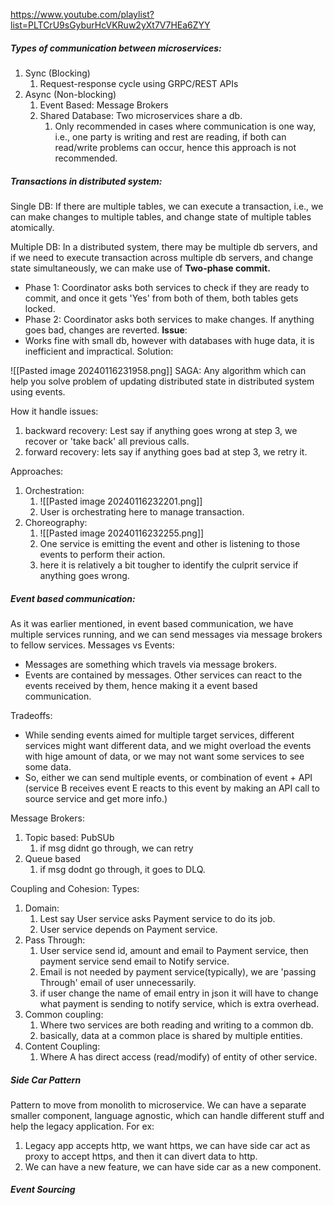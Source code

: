 https://www.youtube.com/playlist?list=PLTCrU9sGyburHcVKRuw2yXt7V7HEa6ZYY
##### Types of communication between microservices:
1. Sync (Blocking)
	1. Request-response cycle using GRPC/REST APIs
2. Async (Non-blocking)
	1. Event Based: Message Brokers
	2. Shared Database: Two microservices share a db.
		1. Only recommended in cases where communication is one way, i.e., one party is writing and rest are reading, if both can read/write problems can occur, hence this approach is not recommended.

##### Transactions in distributed system:
Single DB: If there are multiple tables, we can execute a transaction, i.e., we can make changes to multiple tables, and change state of multiple tables atomically.

Multiple DB: In a distributed system, there may be multiple db servers, and if we need to execute transaction across multiple db servers, and change state simultaneously, we can make use of 
**Two-phase commit.**
- Phase 1: Coordinator asks both services to check if they are ready to commit, and once it gets 'Yes' from both of them, both tables gets locked.
- Phase 2: Coordinator asks both services to make changes. 
If anything goes bad, changes are reverted.
**Issue**:
- Works fine with small db, however with databases with huge data, it is inefficient and impractical.
Solution:

![[Pasted image 20240116231958.png]]
SAGA: Any algorithm which can help you solve problem of updating distributed state in distributed system using events.

How it handle issues:
1. backward recovery: Lest say if anything goes wrong at step 3, we recover or 'take back' all previous calls.
2. forward recovery: lets say if anything goes bad at step 3, we retry it.

Approaches:
1. Orchestration:
	1. ![[Pasted image 20240116232201.png]]
	2. User is orchestrating here to manage transaction.
2. Choreography:
	1. ![[Pasted image 20240116232255.png]]
	2. One service is emitting the event and other is listening to those events to perform their action.
	3. here it is relatively a bit tougher to identify the culprit service if anything goes wrong.


##### Event based communication:
As it was earlier mentioned, in event based communication, we have multiple services running, and we can send messages via message brokers to fellow services. 
Messages vs Events:
- Messages are something which travels via message brokers.
- Events are contained by messages.
Other services can react to the events received by them, hence making it a event based communication.

Tradeoffs:
- While sending events aimed for multiple target services, different services might want different data, and we might overload the events with hige amount of data, or we may not want some services to see some data.
- So, either we can send multiple events, or combination of event + API (service B receives event E reacts to this event by making an API call to source service and get more info.)

Message Brokers:
1. Topic based: PubSUb
	1. if msg didnt go through, we can retry 
2. Queue based
	1. if msg dodnt go through, it goes to DLQ.


Coupling and Cohesion:
Types:
1. Domain: 
	1. Lest say User service asks Payment service to do its job.
	2. User service depends on Payment service.
2. Pass Through:
	1. User service send id, amount and email to Payment service, then payment service send email to Notify service.
	2. Email is not needed by payment service(typically), we are 'passing Through' email of user unnecessarily.
	3. if user change the name of email entry in json it will have to change what payment is sending to notify service, which is extra overhead.
3. Common coupling:
	1. Where two services are both reading and writing to a common db.
	2. basically, data at a common place is shared by multiple entities.
4. Content Coupling:
	1. Where A has direct access (read/modify) of entity of other service.

##### Side Car Pattern
Pattern to move from monolith to microservice.
We can have a separate smaller component, language agnostic, which can handle different stuff and help the legacy application.
For ex:
1. Legacy app accepts http, we want https, we can have side car act as proxy to accept https, and then it can divert data to http.
2. We can have a new feature, we can have side car as a new component.

##### Event Sourcing
